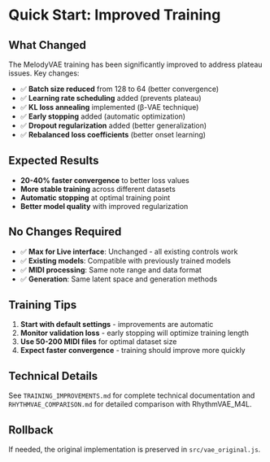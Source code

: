 # Quick Start: Improved Training

## What Changed
The MelodyVAE training has been significantly improved to address plateau issues. Key changes:

- ✅ **Batch size reduced** from 128 to 64 (better convergence)
- ✅ **Learning rate scheduling** added (prevents plateau)  
- ✅ **KL loss annealing** implemented (β-VAE technique)
- ✅ **Early stopping** added (automatic optimization)
- ✅ **Dropout regularization** added (better generalization)
- ✅ **Rebalanced loss coefficients** (better onset learning)

## Expected Results
- **20-40% faster convergence** to better loss values
- **More stable training** across different datasets
- **Automatic stopping** at optimal training point
- **Better model quality** with improved regularization

## No Changes Required
- ✅ **Max for Live interface**: Unchanged - all existing controls work
- ✅ **Existing models**: Compatible with previously trained models  
- ✅ **MIDI processing**: Same note range and data format
- ✅ **Generation**: Same latent space and generation methods

## Training Tips
1. **Start with default settings** - improvements are automatic
2. **Monitor validation loss** - early stopping will optimize training length
3. **Use 50-200 MIDI files** for optimal dataset size
4. **Expect faster convergence** - training should improve more quickly

## Technical Details
See `TRAINING_IMPROVEMENTS.md` for complete technical documentation and `RHYTHMVAE_COMPARISON.md` for detailed comparison with RhythmVAE_M4L.

## Rollback
If needed, the original implementation is preserved in `src/vae_original.js`.